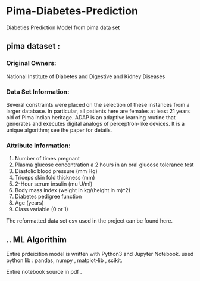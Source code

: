 # Pima-Diabetes-Prediction
Diabeties Prediction Model from pima data set

## pima dataset :
### Original Owners: 
National Institute of Diabetes and Digestive and Kidney Diseases 

### Data Set Information:
Several constraints were placed on the selection of these instances from a larger database. In particular, all patients here are females at least 21 years old of Pima Indian heritage. ADAP is an adaptive learning routine that generates and executes digital analogs of perceptron-like devices. It is a unique algorithm; see the paper for details.


### Attribute Information:
1. Number of times pregnant 
2. Plasma glucose concentration a 2 hours in an oral glucose tolerance test 
3. Diastolic blood pressure (mm Hg) 
4. Triceps skin fold thickness (mm) 
5. 2-Hour serum insulin (mu U/ml) 
6. Body mass index (weight in kg/(height in m)^2) 
7. Diabetes pedigree function 
8. Age (years) 
9. Class variable (0 or 1)

The reformatted data set csv used in the project can be found here.

## .. ML Algorithim
Entire prdeicition model is written with Python3 and Jupyter Notebook.
used python lib : pandas, numpy , matplot-lib , scikit.

Entire notebook source in pdf .
